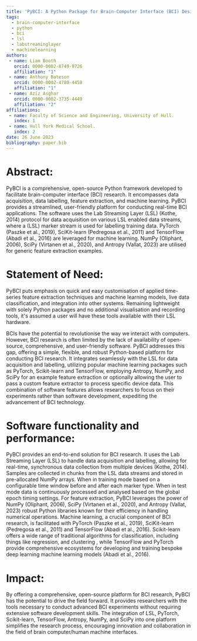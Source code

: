 ```yaml
---
title: 'PyBCI: A Python Package for Brain-Computer Interface (BCI) Design/An Open Source Brain-Computer Interface Framework in Python'
tags:
  - brain-computer-interface
  - python
  - bci
  - lsl
  - labstreaminglayer
  - machinelearning
authors:
 - name: Liam Booth
   orcid: 0000-0002-8749-9726
   affiliation: "1"
 - name: Anthony Bateson
   orcid: 0000-0002-4780-4458
   affiliation: "1"
 - name: Aziz Asghar
   orcid: 0000-0002-3735-4449
   affiliation: "2"
affiliations:
 - name: Faculty of Science and Engineering, University of Hull.
   index: 1
 - name: Hull York Medical School.
   index: 2
date: 26 June 2023
bibliography: paper.bib
---
```


# Abstract:

PyBCI is a comprehensive, open-source Python framework developed to facilitate brain-computer interface (BCI) research. It encompasses data acquisition, data labelling, feature extraction, and machine learning. PyBCI provides a streamlined, user-friendly platform for conducting real-time BCI applications. The software uses the Lab Streaming Layer (LSL) (Kothe, 2014) protocol for data acquisition on various LSL enabled data streams, where a (LSL) marker stream is used for labelling training data. PyTorch (Paszke et al., 2019), SciKit-learn (Pedregosa et al., 2011) and TensorFlow (Abadi et al., 2016) are leveraged for machine learning. NumPy (Oliphant, 2006), SciPy (Virtanen et al., 2020), and Antropy (Vallat, 2023) are utilised for generic feature extraction examples.

# Statement of Need:

PyBCI puts emphasis on quick and easy customisation of applied time-series feature extraction techniques and machine learning models, live data classification, and integration into other systems. Remaining lightweight with solely Python packages and no additional visualisation and recording tools, it's assumed a user will have these tools available with their LSL hardware. 

BCIs have the potential to revolutionise the way we interact with computers. However, BCI research is often limited by the lack of availability of open-source, comprehensive, and user-friendly software. PyBCI addresses this gap, offering a simple, flexible, and robust Python-based platform for conducting BCI research. It integrates seamlessly with the LSL for data acquisition and labelling, utilizing popular machine learning packages such as PyTorch, Scikit-learn and TensorFlow, employing Antropy, NumPy, and SciPy for an example feature extraction or optionally allowing the user to pass a custom feature extractor to process specific device data. This combination of software features allows researchers to focus on their experiments rather than software development, expediting the advancement of BCI technology.

# Software functionality and performance:

PyBCI provides an end-to-end solution for BCI research. It uses the Lab Streaming Layer (LSL) to handle data acquisition and labelling, allowing for real-time, synchronous data collection from multiple devices (Kothe, 2014). Samples are collected in chunks from the LSL data streams and stored in pre-allocated NumPy arrays. When in training mode based on a configurable time window before and after each marker type. When in test mode data is continuously processed and analysed based on the global epoch timing settings.  For feature extraction, PyBCI leverages the power of NumPy (Oliphant, 2006), SciPy (Virtanen et al., 2020), and Antropy (Vallat, 2023) robust Python libraries known for their efficiency in handling numerical operations. Machine learning, a crucial component of BCI research, is facilitated with PyTorch (Paszke et al., 2019), SciKit-learn (Pedregosa et al., 2011) and TensorFlow (Abadi et al., 2016). Scikit-learn offers a wide range of traditional algorithms for classification, including things like regression, and clustering , while TensorFlow and PyTorch provide comprehensive ecosystems for developing and training bespoke deep learning machine learning models (Abadi et al., 2016).

# Impact:

By offering a comprehensive, open-source platform for BCI research, PyBCI has the potential to drive the field forward. It provides researchers with the tools necessary to conduct advanced BCI experiments without requiring extensive software development skills. The integration of LSL, PyTorch, Scikit-learn, TensorFlow, Antropy, NumPy, and SciPy into one platform simplifies the research process, encouraging innovation and collaboration in the field of brain computer/human machine interfaces.


